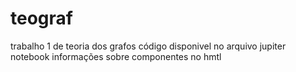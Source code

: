 # teograf
trabalho 1 de teoria dos grafos
código disponivel no arquivo jupiter notebook
informações sobre componentes no hmtl
